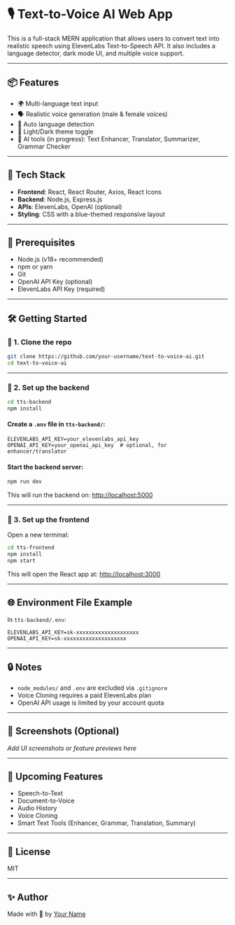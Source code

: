 
# 🎙️ Text-to-Voice AI Web App

This is a full-stack MERN application that allows users to convert text into realistic speech using ElevenLabs Text-to-Speech API. It also includes a language detector, dark mode UI, and multiple voice support.

---

## 📦 Features

- 🌍 Multi-language text input
- 🗣️ Realistic voice generation (male & female voices)
- 🔄 Auto language detection
- 🌙 Light/Dark theme toggle
- 🧠 AI tools (in progress): Text Enhancer, Translator, Summarizer, Grammar Checker

---

## 🚀 Tech Stack

- **Frontend**: React, React Router, Axios, React Icons
- **Backend**: Node.js, Express.js
- **APIs**: ElevenLabs, OpenAI (optional)
- **Styling**: CSS with a blue-themed responsive layout

---

## 🧰 Prerequisites

- Node.js (v18+ recommended)
- npm or yarn
- Git
- OpenAI API Key (optional)
- ElevenLabs API Key (required)

---

## 🛠️ Getting Started

### 🔹 1. Clone the repo

```bash
git clone https://github.com/your-username/text-to-voice-ai.git
cd text-to-voice-ai
```

---

### 🔹 2. Set up the backend

```bash
cd tts-backend
npm install
```

#### Create a `.env` file in `tts-backend/`:

```env
ELEVENLABS_API_KEY=your_elevenlabs_api_key
OPENAI_API_KEY=your_openai_api_key  # optional, for enhancer/translator
```

#### Start the backend server:

```bash
npm run dev
```

This will run the backend on: [http://localhost:5000](http://localhost:5000)

---

### 🔹 3. Set up the frontend

Open a new terminal:

```bash
cd tts-frontend
npm install
npm start
```

This will open the React app at: [http://localhost:3000](http://localhost:3000)

---

## 🌐 Environment File Example

In `tts-backend/.env`:

```
ELEVENLABS_API_KEY=sk-xxxxxxxxxxxxxxxxxxxx
OPENAI_API_KEY=sk-xxxxxxxxxxxxxxxxxxxx
```

---

## 🔒 Notes

- `node_modules/` and `.env` are excluded via `.gitignore`
- Voice Cloning requires a paid ElevenLabs plan
- OpenAI API usage is limited by your account quota

---

## 📸 Screenshots (Optional)

_Add UI screenshots or feature previews here_

---

## 🧪 Upcoming Features

- Speech-to-Text
- Document-to-Voice
- Audio History
- Voice Cloning
- Smart Text Tools (Enhancer, Grammar, Translation, Summary)

---

## 📄 License

MIT

---

## ✨ Author

Made with 💙 by [Your Name](https://github.com/your-username)
